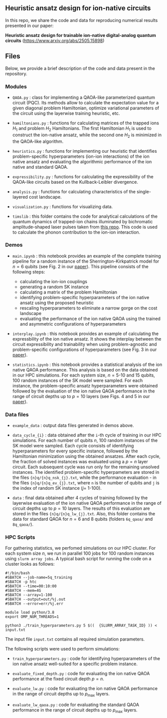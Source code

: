 ## Heuristic ansatz design for ion-native circuits

In this repo, we share the code and data for reproducing numerical results presented in our paper:

**Heuristic ansatz design for trainable ion-native digital-analog quantum circuits** (https://www.arxiv.org/abs/2505.15898)

## Files

Below, we provide a brief description of the code and data present in the repository.

### Modules

* `QAOA.py` : class for implementing a QAOA-like parameterized quantum circuit (PQC). Its methods allow to calculate the expectation value for a given diagonal problem Hamiltonian, optimize variational parameters of the circuit using the layerwise training heuristic, etc.

* `hamiltonians.py` : functions for calculating matrices of the trapped ions $H_1$ and problem $H_2$ Hamiltonians. The first Hamiltonian $H_1$ is used to construct the ion-native ansatz, while the second one $H_2$ is minimized in the QAOA-like algorithm.

* `heuristics.py` : functions for implementing our heuristic that identifies problem-specific hyperparameters (ion-ion interactions) of the ion native ansatz and evaluating the algorithmic performance of the ion native and standard QAOA.

* `expressibility.py` : functions for calculating the expressibility of the QAOA-like circuits based on the Kullback-Leibler divergence. 

* `analysis.py` : functions for calculating characteristics of the single-layered cost landscape. 

* `visualization.py` : functions for visualizing data. 

* `timslib` : this folder contains the code for analytical calculations of the quantum dynamics of trapped-ion chains illuminated by bichromatic amplitude-shaped laser pulses taken from [this repo](https://github.com/EvgAnikin/fast_molmer_sorensen_w_carrier/). This code is used to calculate the phonon contribution to the ion-ion interaction. 


### Demos

* `main.ipynb` : this notebook provides an example of the complete training pipeline for a random instance of the Sherrington-Kirkpatrick model for $n=6$ qubits (see Fig. 2 in our [paper](https://www.arxiv.org/abs/2505.15898)). This pipeline consists of the following steps:
  + calculating the ion-ion couplings
  + generating a random SK instance
  + calculating a matrix of the problem Hamiltonian
  + identifying problem-specific hyperparameters of the ion native ansatz using the proposed heuristic
  + rescaling hyperparameters to eliminate a narrow gorge on the cost landscape
  + evaluating the performance of the ion native QAOA using the trained and asymmetric configurations of hyperparameters

* `interplay.ipynb` : this notebook provides an example of calculating the expressbility of the ion native ansatz. It shows the interplay between the circuit expressibility and trainability when using problem-agnostic and problem-specific configurations of hyperparameters (see Fig. 3 in our [paper](https://www.arxiv.org/abs/2505.15898)).

* `statistics.ipynb` : this notebook provides a statistical analysis of the ion native QAOA performance. This analysis is based on the data obtained in our HPC simulations. For each system size, $n=5$-$10$ and $15$ qubits, 100 random instances of the SK model were sampled. For each instance, the problem-specific ansatz hyperparameters were obtained followed by the evaluation of the ion native QAOA performance in the range of circuit depths up to $p=10$ layers (see Figs. 4 and 5 in our [paper](https://www.arxiv.org/abs/2505.15898)).

### Data files

* `example_data` : output data files generated in demos above.

* `data_cycle_{i}` : data obtained after the `i`-th cycle of training in our HPC simulations. For each number of qubits $n$, 100 random instances of the SK model were sampled. Each cycle consists of identifying hyperparameters for every specific instance, followed by the Hamiltonian minimization using the obtained ansatzes. After each cycle, the fraction of solved instances was evaluated using a $p = n$ layer circuit. Each subsequent cycle was run only for the remaining unsolved instances. The identified problem-specific hyperpameters are stored in the files `{n}q/{n}q_nsk_{j}.txt`, while the  performance evaluation - in the files `{n}q/{n}q_ev_{j}.txt`, where `n` is the number of qubits and `j` is the index of random SK instance ($j=$ 1-100). 

* `data` : final data obtained after 4 cycles of training followed by the layerwise evaluation of the ion native QAOA performance in the range of circuit depths up to $p=10$ layers. The results of this evaluation are stored in the files `{n}q/{n}q_lw_{j}.txt`. Also, this folder contains the data for standard QAOA for $n=6$ and $8$ qubits (folders `6q_qaoa/` and `8q_qaoa/`).

### HPC Scripts

For gathering statistics, we perfomed simulations on our HPC cluster. For each system size $n$, we run in parallel 100 jobs for 100 random instances using `slurm array jobs`. A typical bash script for running the code on a cluster looks as follows:

```
#!/bin/bash
#SBATCH --job-name=5q_training
#SBATCH -p htc
#SBATCH --time=00:10:00
#SBATCH --mem=4G
#SBATCH --array=1-100
#SBATCH --output=out/%j.out
#SBATCH --error=err/%j.err

module load python/3.8
export OMP_NUM_THREADS=1

python3 ./train_hyperparameters.py 5 $((  {SLURM_ARRAY_TASK_ID} )) < input.txt

```

The input file ``input.txt`` contains all required simulation parameters. 

The following scripts were used to perform simulations:

* `train_hyperparameters.py` : code for identifying hyperparameters of the ion native ansatz well-suited for a specific problem instance.

* `evaluate_fixed_depth.py` : code for evaluating the ion native QAOA performance at the fixed circuit depth $p=n$.

* `evaluate_lw.py` : code for evaluating the ion native QAOA performance in the range of circuit depths up to $p_{\max}$ layers.

* `evaluate_lw_qaoa.py` : code for evaluating the standard QAOA performance in the range of circuit depths up to $p_{\max}$ layers.
